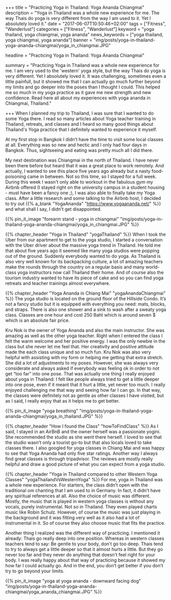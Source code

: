 +++
title = "Practicing Yoga in Thailand: Yoga Ananda Chiangmai"
description = "Yoga in Thailand was a whole new experience for me. The way Thais do yoga is very different from the way I am used to it. Yet I absolutely loved it."
date = "2017-06-07T10:50:46+02:00"
tags = ["Fitness", "Wanderlust"]
categories = ["Fitness", "Wanderlust"]
keyword = "yoga thailand, yoga chiangmai, yoga ananda"
news_keywords = ["yoga thailand, yoga chiangmai, yoga ananda"]
banner = "img/posts/yoga-in-thailand-yoga-ananda-chiangmai/yoga_in_chiangmai.JPG"

headline = "Practicing Yoga in Thailand: Yoga Ananda Chiangmai"

summary = "Practicing Yoga in Thailand was a whole new experience for me. I am very used to the 'western' yoga style, but the way Thais do yoga is very different. Yet I absolutely loved it. It was challenging, sometimes even a little painfull, but it showed me that I can actually go much further beyond my limits and go deeper into the poses than I thought I could. This helped me so much in my yoga practice as it gave me new strength and new confidence. Read here all about my experiences with yoga ananda in Chiangmai, Thailand." 

+++
When I planned my trip to Thailand, I was sure that I wanted to do some Yoga there. I read so many articles about Yoga teacher training in Thailand, retreats, and classes and I heard so many good things about Thailand's Yoga practice that I definitely wanted to experience it myself. 
 
At my first stop in Bangkok I didn’t have the time to visit some local classes at all. Everything was so new and hectic and I only had four days in Bangkok. Thus, sightseeing and eating was pretty much all I did there. 
 
My next destination was Chiangmai in the north of Thailand. I have never been there before but heard that it was a great place to work remotely. And actually, I wanted to see this place five years ago already but a nasty food-poisoning came in between. Not so this time, so I stayed for a full week. During this week I wasn't only able to workout in the fabulous gym my Airbnb offered (I stayed right on the university campus in a student housing - must have been a fancy one ;), I was also able to finally take my Yoga class. After a little research and some talking to the Airbnb host, I decided to try out {{% a_blank "YogaAnanda" "https://www.yogaananda.net/" %}} and what shall I say, I didn't get disappointed. 

{{% pin_it_image "forearm stand - yoga in chiangmai" "img/posts/yoga-in-thailand-yoga-ananda-chiangmai/yoga_in_chiangmai.JPG" %}}

{{% chapter_header "Yoga in Thailand" "yogaThailand" %}}
When I took the Uber from our apartment to get to the yoga studio, I started a conversation with the Uber driver about the massive yoga trend in Thailand. He told me that about five years ago it seemed like many yoga studios were popping out of the ground. Suddenly everybody wanted to do yoga. As Thailand is also very well known for its backpacking culture, a lot of amazing teachers make the rounds through the country on a regular basis and many world-class yoga instructors now call Thailand their home. And of course also the tourism industry wanted to have its piece of cake and so you can find yoga retreats and teacher trainings almost everywhere. 

{{% chapter_header "Yoga Ananda in Chiang Mai" "yogaAnandaChiangmai" %}}
The yoga studio is located on the ground floor of the Hillside Condo. It’s not a fancy studio but it is equipped with everything you need: mats, blocks, and straps. There is also one shower and a sink to wash after a sweaty yoga class. Classes are one hour and cost 250 Baht which is around seven $ which is an absolute fair price. 
 
Kru Nok is the owner of Yoga Ananda and also the main instructor. She was amazing as well as the other yoga teacher. Right when I entered the class I felt the warm welcome and her positive energy. I was the only newbie in the class but she never let me feel that. Her creativity and positive attitude made the each class unique and so much fun. Kru Nok was also very helpful with assisting with my form or helping me getting that extra stretch. She did a lot of adjustments to my poses. However, she was always very considerate and always asked if everybody was feeling ok in order to not get “too far” into one pose. That was actually one thing I really enjoyed about yoga in Thailand: I felt like people always tried to get a little deeper into one pose, even if it meant that it hurt a little, yet never too much. I really enjoyed challenging me that way and seeing how far I can go. In that way, the classes were definitely not as gentle as other classes I have visited, but as I said, I really enjoy that as it helps me to get better. 

{{% pin_it_image "yoga breathing" "img/posts/yoga-in-thailand-yoga-ananda-chiangmai/yoga_in_thailand.JPG" %}}

{{% chapter_header "How I found the Class" "howToFindClass" %}}
As I said, I stayed in an AirBnB and the owner herself was a passionate yogini. She recommended the studio as she went there herself. I loved to see that the studio wasn’t only a tourist go-to but that also locals loved to take classes there. 
I also googled for yoga classes in Chiang Mai and was happy to see that Yoga Ananda had only five star ratings. 
Another way I always find great classes is through tripadvisor. The reviews are mostly really helpful and draw a good picture of what you can expect from a yoga studio. 

{{% chapter_header "Yoga in Thailand compared to other Western Yoga Classes" "yogaThailandVsWesternYoga" %}}
For me, yoga in Thailand was a whole new experience. For starters, the class didn’t open with the traditional om chanting that I am used to in Germany. In fact, it didn’t have any spiritual references at all. Also the choice of music was different. Mostly, the music that is played in western yoga classes is without any vocals, purely instrumental. Not so in Thailand. They even played charts music like Robin Schulz. However, of course the music was just playing in the background and it was fitting very well as it also had a lot of instrumental in it. So of course they also choose music that fits the practice. 
 
Another thing I realized was the different way of practicing. I mentioned it already: Thais go really deep into one position. Whereas in western classes teachers tend to say: Be gentle to your body, don’t go too deep. Thais tend to try to always get a little deeper so that it almost hurts a little. But they go never too far and they never do anything that doesn’t feel right for your body. I was really happy about that way of practicing because it showed my how far I could actually go. And in the end, you don’t get better if you don’t try to go beyond your limits.

{{% pin_it_image "yoga at yoga ananda - downward facing dog" "img/posts/yoga-in-thailand-yoga-ananda-chiangmai/yoga_ananda_chiangmai.JPG" %}}











